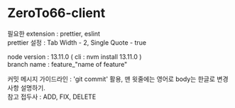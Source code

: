 # ZeroTo66-client
필요한 extension : prettier, eslint  
prettier 설정 : Tab Width - 2, Single Quote - true  

node version : 13.11.0 ( cli : nvm install 13.11.0 )    
branch name : feature_"name of feature"  

커밋 메시지 가이드라인 : 'git commit' 활용, 맨 윗줄에는 영어로 body는 한글로 변경사항 설명하기.  
참고 접두사 : ADD, FIX, DELETE  
